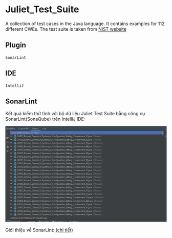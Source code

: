 # Juliet_Test_Suite

A collection of test cases in the Java language. It contains examples for 112 different CWEs. 
The test suite is taken from [NIST website](https://samate.nist.gov/SRD/testsuite.php)


## Plugin 

```
SonarLint
```

## IDE

```
IntelliJ
```


## SonarLint
Kết quả kiểm thử tĩnh với bộ dữ liệu Juliet Test Suite bằng công cụ SonarLint(SonaQube) trên IntelliJ IDE:

![](https://github.com/vudung042/Juliet_Test_Suite/blob/master/Juliet_Tes_Suite.png)

Giới thiệu về SonarLint: [(chi tiết)](https://vinasupport.com/gioi-thieu-sonarqube-cong-cu-phan-tich-va-kiem-tra-chat-luong-code)
